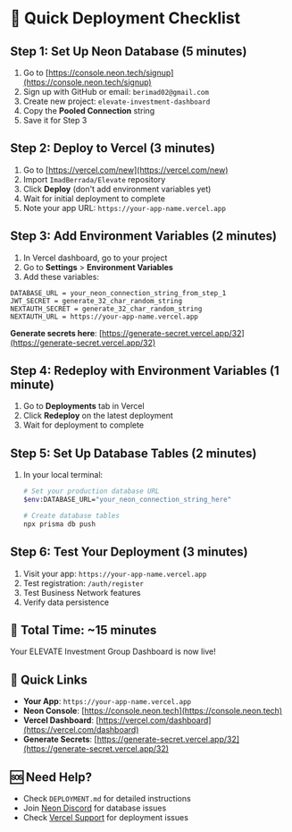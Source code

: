 # 🚀 Quick Deployment Checklist

## Step 1: Set Up Neon Database (5 minutes)
1. Go to [https://console.neon.tech/signup](https://console.neon.tech/signup)
2. Sign up with GitHub or email: `berimad02@gmail.com`
3. Create new project: `elevate-investment-dashboard`
4. Copy the **Pooled Connection** string
5. Save it for Step 3

## Step 2: Deploy to Vercel (3 minutes)
1. Go to [https://vercel.com/new](https://vercel.com/new)
2. Import `ImadBerrada/Elevate` repository
3. Click **Deploy** (don't add environment variables yet)
4. Wait for initial deployment to complete
5. Note your app URL: `https://your-app-name.vercel.app`

## Step 3: Add Environment Variables (2 minutes)
1. In Vercel dashboard, go to your project
2. Go to **Settings** > **Environment Variables**
3. Add these variables:

```
DATABASE_URL = your_neon_connection_string_from_step_1
JWT_SECRET = generate_32_char_random_string
NEXTAUTH_SECRET = generate_32_char_random_string  
NEXTAUTH_URL = https://your-app-name.vercel.app
```

**Generate secrets here**: [https://generate-secret.vercel.app/32](https://generate-secret.vercel.app/32)

## Step 4: Redeploy with Environment Variables (1 minute)
1. Go to **Deployments** tab in Vercel
2. Click **Redeploy** on the latest deployment
3. Wait for deployment to complete

## Step 5: Set Up Database Tables (2 minutes)
1. In your local terminal:
   ```bash
   # Set your production database URL
   $env:DATABASE_URL="your_neon_connection_string_here"
   
   # Create database tables
   npx prisma db push
   ```

## Step 6: Test Your Deployment (3 minutes)
1. Visit your app: `https://your-app-name.vercel.app`
2. Test registration: `/auth/register`
3. Test Business Network features
4. Verify data persistence

## 🎉 Total Time: ~15 minutes

Your ELEVATE Investment Group Dashboard is now live!

## 🔗 Quick Links
- **Your App**: `https://your-app-name.vercel.app`
- **Neon Console**: [https://console.neon.tech](https://console.neon.tech)
- **Vercel Dashboard**: [https://vercel.com/dashboard](https://vercel.com/dashboard)
- **Generate Secrets**: [https://generate-secret.vercel.app/32](https://generate-secret.vercel.app/32)

## 🆘 Need Help?
- Check `DEPLOYMENT.md` for detailed instructions
- Join [Neon Discord](https://discord.gg/neon) for database issues
- Check [Vercel Support](https://vercel.com/help) for deployment issues 
